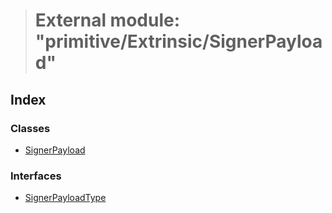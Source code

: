 > # External module: "primitive/Extrinsic/SignerPayload"

## Index

### Classes

* [SignerPayload](../classes/_primitive_extrinsic_signerpayload_.signerpayload.md)

### Interfaces

* [SignerPayloadType](../interfaces/_primitive_extrinsic_signerpayload_.signerpayloadtype.md)